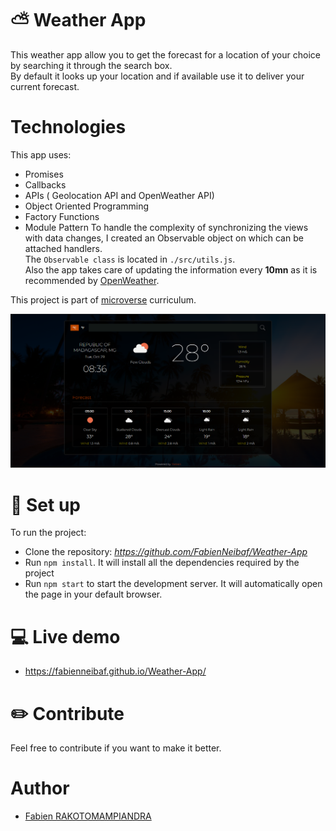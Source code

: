 # :partly_sunny: Weather App
This weather app allow you to get the forecast for a location of your choice by searching it through the search box.  
By default it looks up your location and if available use it to deliver your current forecast.  

# Technologies

This app uses:
- Promises
- Callbacks
- APIs ( Geolocation API and OpenWeather API)
- Object Oriented Programming
- Factory Functions
- Module Pattern 
To handle the complexity of synchronizing the views with data changes, I created an Observable object on which can be attached handlers.  
The `Observable class` is located in `./src/utils.js`.  
Also the app takes care of updating the information every **10mn** as it is recommended by [OpenWeather](https://openweathermap.org/appid).  

This project is part of [microverse](https://www.microverse.org/) curriculum.  

![Weather](https://github.com/FabienNeibaf/Portfolio/blob/master/src/images/Weather.png)

# :electric_plug: Set up

To run the project:

- Clone the repository: _https://github.com/FabienNeibaf/Weather-App_
- Run `npm install`. It will install all the dependencies required by the project
- Run `npm start` to start the development server. It will automatically open the page in your default browser.

# :computer: Live demo

- https://fabienneibaf.github.io/Weather-App/

# :pencil2: Contribute

Feel free to contribute if you want to make it better.

# Author

- [Fabien RAKOTOMAMPIANDRA](https://github.com/FabienNeibaf/)
